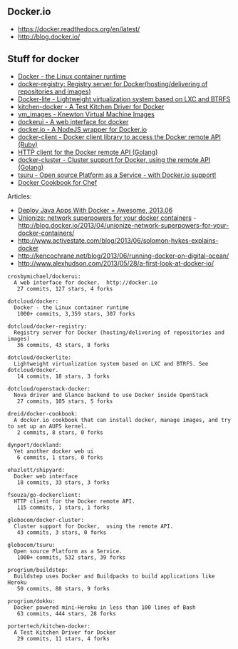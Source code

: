 ## Docker.io

  - https://docker.readthedocs.org/en/latest/
  - http://blog.docker.io/

## Stuff for docker
  - [Docker - the Linux container runtime](https://github.com/dotcloud/docker)
  - [docker-registry: Registry server for Docker(hosting/delivering of repositories and images)](https://github.com/dotcloud/docker-registry)
  - [Docker-lite - Lightweight virtualization system based on LXC and BTRFS](https://github.com/dotcloud/dockerlite.git)
  - [kitchen-docker - A Test Kitchen Driver for Docker](https://github.com/portertech/kitchen-docker)
  - [vm_images - Knewton Virtual Machine Images](https://github.com/Knewton/vm_images.git)
  - [dockerui - A web interface for docker](https://github.com/crosbymichael/dockerui.git)
  - [docker.io - A NodeJS wrapper for Docker.io](https://github.com/appersonlabs/docker.io.git)
  - [docker-client - Docker client library to access the Docker remote API (Ruby)](https://github.com/geku/docker-client.git)
  - [HTTP client for the Docker remote API (Golang)](https://github.com/fsouza/go-dockerclient.git)
  - [docker-cluster - Cluster support for Docker, using the remote API (Golang)](https://github.com/globocom/docker-cluster.git)
  - [tsuru - Open source Platform as a Service - with Docker.io support!](https://github.com/globocom/tsuru.git)
  - [Docker Cookbook for Chef](https://github.com/dreid/docker-cookbook.git)



Articles:
  - [Deploy Java Apps With Docker = Awesome, 2013.06](http://blogs.atlassian.com/2013/06/deploy-java-apps-with-docker-awesome/)
  - [Unionize: network superpowers for your docker containers](https://gist.github.com/jpetazzo/5493295) - http://blog.docker.io/2013/04/unionize-network-superpowers-for-your-docker-containers/
  - http://www.activestate.com/blog/2013/06/solomon-hykes-explains-docker
  - http://kencochrane.net/blog/2013/06/running-docker-on-digital-ocean/
  - http://www.alexhudson.com/2013/05/28/a-first-look-at-docker-io/



<!-- PROJECTS_LIST_START -->
    crosbymichael/dockerui:
      A web interface for docker.  http://docker.io
       27 commits, 127 stars, 4 forks

    dotcloud/docker:
      Docker - the Linux container runtime
       1000+ commits, 3,359 stars, 307 forks

    dotcloud/docker-registry:
      Registry server for Docker (hosting/delivering of repositories and images)
       36 commits, 43 stars, 8 forks

    dotcloud/dockerlite:
      Lightweight virtualization system based on LXC and BTRFS. See dotcloud/docker.
       14 commits, 18 stars, 3 forks

    dotcloud/openstack-docker:
      Nova driver and Glance backend to use Docker inside OpenStack
       27 commits, 105 stars, 5 forks

    dreid/docker-cookbook:
      A docker.io cookbook that can install docker, manage images, and try to set up an AUFS kernel.
       2 commits, 8 stars, 0 forks

    dynport/dockland:
      Yet another docker web ui
       6 commits, 1 stars, 0 forks

    ehazlett/shipyard:
      Docker web interface
       18 commits, 33 stars, 3 forks

    fsouza/go-dockerclient:
      HTTP client for the Docker remote API.
       115 commits, 1 stars, 1 forks

    globocom/docker-cluster:
      Cluster support for Docker,  using the remote API.
       43 commits, 3 stars, 0 forks

    globocom/tsuru:
      Open source Platform as a Service.
       1000+ commits, 532 stars, 39 forks

    progrium/buildstep:
      Buildstep uses Docker and Buildpacks to build applications like Heroku
       50 commits, 88 stars, 9 forks

    progrium/dokku:
      Docker powered mini-Heroku in less than 100 lines of Bash
       63 commits, 444 stars, 28 forks

    portertech/kitchen-docker:
      A Test Kitchen Driver for Docker
       29 commits, 11 stars, 4 forks
<!-- PROJECTS_LIST_END -->
